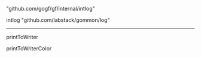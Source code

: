 "github.com/gogf/gf/internal/intlog" 
> 
intlog "github.com/labstack/gommon/log"

---

printToWriter 
> 
printToWriterColor